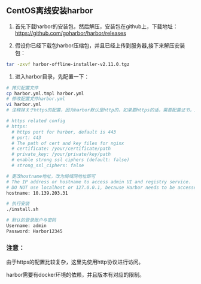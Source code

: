 ## CentOS离线安装harbor

1. 首先下载harbor的安装包，然后解压，安装包在github上，下载地址：https://github.com/goharbor/harbor/releases

1. 假设你已经下载包harbor压缩包，并且已经上传到服务器,接下来解压安装包：
```bash
tar -zxvf harbor-offline-installer-v2.11.0.tgz
```

1. 进入harbor目录，先配置一下：
```sh
# 拷贝配置文件
cp harbor.yml.tmpl harbor.yml
# 修改配置文件harbor.yml
vi harbor.yml
# 注释掉关于https的配置，因为harbor默认是http的，如果要https的话，需要配置证书，这里我们先不配置

# https related config
# https:
  # https port for harbor, default is 443
  # port: 443
  # The path of cert and key files for nginx
  # certificate: /your/certificate/path
  # private_key: /your/private/key/path
  # enable strong ssl ciphers (default: false)
  # strong_ssl_ciphers: false

# 更改hostname地址，改为局域网地址即可
# The IP address or hostname to access admin UI and registry service.
# DO NOT use localhost or 127.0.0.1, because Harbor needs to be accessed by external clients.
hostname: 10.139.203.31

# 执行安装
./install.sh

# 默认的登录账户与密码
Username: admin
Password: Harbor12345

```

### 注意：

由于https的配置比较复杂，这里先使用http协议进行访问。

harbor需要有docker环境的依赖，并且版本有对应的限制。
